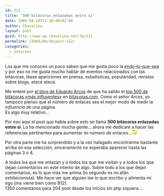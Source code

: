 ```yaml
---
id: 212
title: '500 bitácoras enlazadas entre sí'
date: 2004-09-10T13:38:40+02:00
author: Chavalina
layout: post
guid: http://www.wp.chavalina.net/?p=212
permalink: /2004/09/10/post-212/
categories:
  - Internet
---
```

Los que me conocen un poco saben que me gusta poco la <acronym title="endogamia, endogamia">endo-lo-que-sea</acronym> y por eso no me gusta mucho hablar de eventos relacionados con las bitácoras, léase apariciones en prensa, estadísticas, popularidad, revistas sobre blogs, etecé etecé. 

Me enteré por <a href="http://www.alt1040.com/archivo/categorias/bitacoras/top\_500\_weblogs\_en\_espanol.php" target=′_blank′>el blog de Eduardo Arcos</a> de que ha salido el <a href="http://www.bitacoras.com/top500/" target=′_blank′>top 500 de bitácoras «más influyentes»</a> en <a href=http://www.bitacoras.com/ target=′_blank′>bitacoras.com</a>. Como el señor Arcos, yo tampoco pienso que el número de enlaces sea el mejor modo de medir la _influencia_ de una página.  
Es algo muy relativo…

Por eso aquí el post que habla sobre esto se llama **500 bitácoras enlazadas entre sí**. Lo ha mencionado mucha gente… ahora me dedicaré a hacer las referencias pertinentes para aumentar mi número de enlaces…![emo](/imagenes/emoticonos/pensativo.gif) 

Por otra parte me ha sorprendido y a la vez halagado encontrarme bastante arriba en esa selección, sinceramente no esperaba aparecer hasta las páginas 3 ó 4. 

A todos los que me enlazan y a todos los que me visitan y a todos los que dejan comentarios en este intento de algo. Sobre todo a los que dejan comentarios, es lo que más me anima (lo segundo es mi afán exhibicionista). Me hace ver que alguien lee lo que escribo y alimenta mi ego (me viene bien como B12).  
1350 comentarios para 204 post desde los inicios sin php siquiera….
